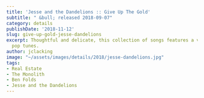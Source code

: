 ```yaml
---
title: 'Jesse and the Dandelions :: Give Up The Gold'
subtitle: " &bull; released 2018-09-07"
category: details
publishDate: '2018-11-12'
slug: give-up-gold-jesse-dandelions
excerpt: Thoughtful and delicate, this collection of songs features a variety of near-pastoral
  pop tunes.
author: jclacking
image: "~/assets/images/details/2018/jesse-dandelions.jpg"
tags:
- Real Estate
- The Monolith
- Ben Folds
- Jesse and the Dandelions
---
```


